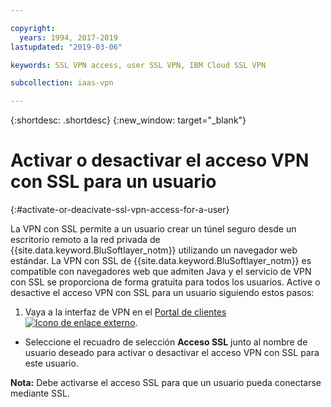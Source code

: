 ```yaml
---

copyright:
  years: 1994, 2017-2019
lastupdated: "2019-03-06"

keywords: SSL VPN access, user SSL VPN, IBM Cloud SSL VPN

subcollection: iaas-vpn

---
```


{:shortdesc: .shortdesc}
{:new_window: target="_blank"}

# Activar o desactivar el acceso VPN con SSL para un usuario
{:#activate-or-deacivate-ssl-vpn-access-for-a-user}

La VPN con SSL permite a un usuario crear un túnel seguro desde un escritorio remoto a la red privada de {{site.data.keyword.BluSoftlayer_notm}} utilizando un navegador web estándar. La VPN con SSL de {{site.data.keyword.BluSoftlayer_notm}} es compatible con navegadores web que admiten Java y el servicio de VPN con SSL se proporciona de forma gratuita para todos los usuarios. Active o desactive el acceso VPN con SSL para un usuario siguiendo estos pasos:

1. Vaya a la interfaz de VPN en el [Portal de clientes ![Icono de enlace externo](../../icons/launch-glyph.svg "Icono de enlace externo")](https://control.softlayer.com/).
* Seleccione el recuadro de selección **Acceso SSL** junto al nombre de usuario deseado para activar o desactivar el acceso VPN con SSL para este usuario.

**Nota:** Debe activarse el acceso SSL para que un usuario pueda conectarse mediante SSL.
